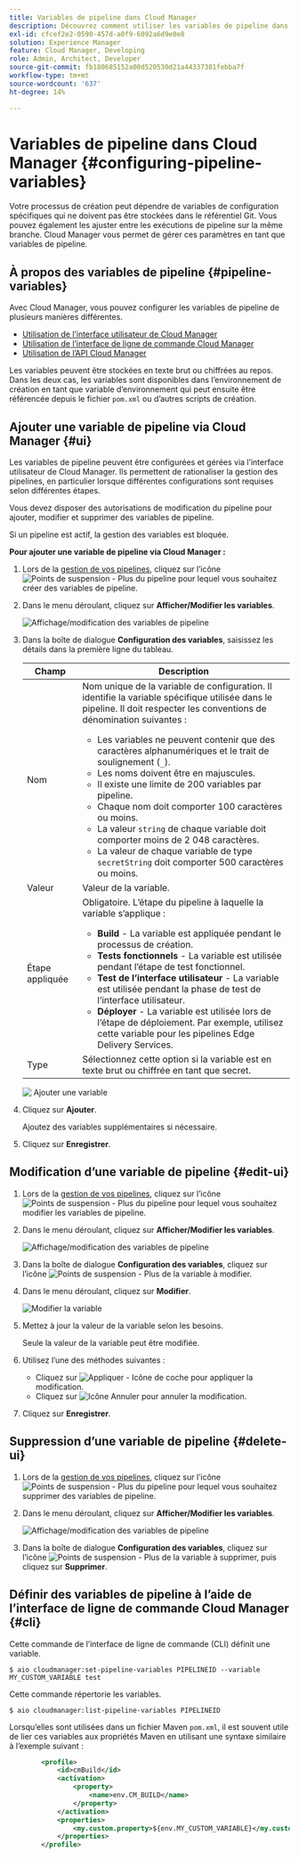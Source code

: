 ```yaml
---
title: Variables de pipeline dans Cloud Manager
description: Découvrez comment utiliser les variables de pipeline dans Cloud Manager pour gérer des variables de configuration spécifiques pour votre version.
exl-id: cfcef2e2-0590-457d-a0f9-6092a6d9e0e8
solution: Experience Manager
feature: Cloud Manager, Developing
role: Admin, Architect, Developer
source-git-commit: fb180685152a00d520530d21a44337381febba7f
workflow-type: tm+mt
source-wordcount: '637'
ht-degree: 14%

---
```


# Variables de pipeline dans Cloud Manager {#configuring-pipeline-variables}

Votre processus de création peut dépendre de variables de configuration spécifiques qui ne doivent pas être stockées dans le référentiel Git. Vous pouvez également les ajuster entre les exécutions de pipeline sur la même branche. Cloud Manager vous permet de gérer ces paramètres en tant que variables de pipeline.

## À propos des variables de pipeline {#pipeline-variables}

Avec Cloud Manager, vous pouvez configurer les variables de pipeline de plusieurs manières différentes.

* [Utilisation de l’interface utilisateur de Cloud Manager](#ui)
* [Utilisation de l’interface de ligne de commande Cloud Manager](#cli)
* [Utilisation de l’API Cloud Manager](https://developer.adobe.com/experience-cloud/cloud-manager/reference/api/#tag/Variables/operation/getPipelineVariables)

Les variables peuvent être stockées en texte brut ou chiffrées au repos. Dans les deux cas, les variables sont disponibles dans l’environnement de création en tant que variable d’environnement qui peut ensuite être référencée depuis le fichier `pom.xml` ou d’autres scripts de création.

## Ajouter une variable de pipeline via Cloud Manager {#ui}

Les variables de pipeline peuvent être configurées et gérées via l’interface utilisateur de Cloud Manager. Ils permettent de rationaliser la gestion des pipelines, en particulier lorsque différentes configurations sont requises selon différentes étapes.

Vous devez disposer des autorisations de modification du pipeline pour ajouter, modifier et supprimer des variables de pipeline.

Si un pipeline est actif, la gestion des variables est bloquée.

**Pour ajouter une variable de pipeline via Cloud Manager :**

1. Lors de la [gestion de vos pipelines](/help/implementing/cloud-manager/configuring-pipelines/managing-pipelines.md), cliquez sur l’icône ![Points de suspension - Plus](https://spectrum.adobe.com/static/icons/workflow_18/Smock_More_18_N.svg) du pipeline pour lequel vous souhaitez créer des variables de pipeline.

1. Dans le menu déroulant, cliquez sur **Afficher/Modifier les variables**.

   ![Affichage/modification des variables de pipeline](/help/implementing/cloud-manager/assets/pipeline-variables-view-edit.png)

1. Dans la boîte de dialogue **Configuration des variables**, saisissez les détails dans la première ligne du tableau.

   | Champ | Description |
   | --- | --- |
   | Nom | Nom unique de la variable de configuration. Il identifie la variable spécifique utilisée dans le pipeline. Il doit respecter les conventions de dénomination suivantes :<ul><li>Les variables ne peuvent contenir que des caractères alphanumériques et le trait de soulignement (`_`).</li><li>Les noms doivent être en majuscules.</li><li>Il existe une limite de 200 variables par pipeline.</li><li>Chaque nom doit comporter 100 caractères ou moins.</li><li>La valeur `string` de chaque variable doit comporter moins de 2 048 caractères.</li><li>La valeur de chaque variable de type `secretString` doit comporter 500 caractères ou moins.</li></ul> |
   | Valeur | Valeur de la variable. |
   | Étape appliquée | Obligatoire. L’étape du pipeline à laquelle la variable s’applique :<ul><li>**Build** - La variable est appliquée pendant le processus de création.</li><li>**Tests fonctionnels** - La variable est utilisée pendant l’étape de test fonctionnel.</li><li>**Test de l’interface utilisateur** - La variable est utilisée pendant la phase de test de l’interface utilisateur.</li><li>**Déployer** - La variable est utilisée lors de l’étape de déploiement. Par exemple, utilisez cette variable pour les pipelines Edge Delivery Services.</li></ul> |
   | Type | Sélectionnez cette option si la variable est en texte brut ou chiffrée en tant que secret. |

   ![&#x200B; Ajouter une variable &#x200B;](/help/implementing/cloud-manager/assets/pipeline-variables-add-variable.png)

1. Cliquez sur **Ajouter**.

   Ajoutez des variables supplémentaires si nécessaire.

1. Cliquez sur **Enregistrer**.

## Modification d’une variable de pipeline {#edit-ui}

1. Lors de la [gestion de vos pipelines](/help/implementing/cloud-manager/configuring-pipelines/managing-pipelines.md), cliquez sur l’icône ![Points de suspension - Plus](https://spectrum.adobe.com/static/icons/workflow_18/Smock_More_18_N.svg) du pipeline pour lequel vous souhaitez modifier les variables de pipeline.

1. Dans le menu déroulant, cliquez sur **Afficher/Modifier les variables**.

   ![Affichage/modification des variables de pipeline](/help/implementing/cloud-manager/assets/pipeline-variables-view-edit.png)

1. Dans la boîte de dialogue **Configuration des variables**, cliquez sur l’icône ![Points de suspension - Plus](https://spectrum.adobe.com/static/icons/workflow_18/Smock_More_18_N.svg) de la variable à modifier.

1. Dans le menu déroulant, cliquez sur **Modifier**.

   ![Modifier la variable](/help/implementing/cloud-manager/assets/pipeline-variables-edit.png)

1. Mettez à jour la valeur de la variable selon les besoins.

   Seule la valeur de la variable peut être modifiée.

1. Utilisez l’une des méthodes suivantes :

   * Cliquez sur ![Appliquer - Icône de coche](https://spectrum.adobe.com/static/icons/workflow_18/Smock_Checkmark_18_N.svg) pour appliquer la modification.
   * Cliquez sur ![Icône Annuler](https://spectrum.adobe.com/static/icons/workflow_18/Smock_Undo_18_N.svg) pour annuler la modification.

1. Cliquez sur **Enregistrer**.


## Suppression d’une variable de pipeline {#delete-ui}

1. Lors de la [gestion de vos pipelines](/help/implementing/cloud-manager/configuring-pipelines/managing-pipelines.md), cliquez sur l’icône ![Points de suspension - Plus](https://spectrum.adobe.com/static/icons/workflow_18/Smock_More_18_N.svg) du pipeline pour lequel vous souhaitez supprimer des variables de pipeline.

1. Dans le menu déroulant, cliquez sur **Afficher/Modifier les variables**.

   ![Affichage/modification des variables de pipeline](/help/implementing/cloud-manager/assets/pipeline-variables-view-edit.png)

1. Dans la boîte de dialogue **Configuration des variables**, cliquez sur l’icône ![Points de suspension - Plus](https://spectrum.adobe.com/static/icons/workflow_18/Smock_More_18_N.svg) de la variable à supprimer, puis cliquez sur **Supprimer**.

## Définir des variables de pipeline à l’aide de l’interface de ligne de commande Cloud Manager {#cli}

Cette commande de l’interface de ligne de commande (CLI) définit une variable.

```shell
$ aio cloudmanager:set-pipeline-variables PIPELINEID --variable MY_CUSTOM_VARIABLE test
```

Cette commande répertorie les variables.

```shell
$ aio cloudmanager:list-pipeline-variables PIPELINEID
```

Lorsqu’elles sont utilisées dans un fichier Maven `pom.xml`, il est souvent utile de lier ces variables aux propriétés Maven en utilisant une syntaxe similaire à l’exemple suivant :

```xml
        <profile>
            <id>cmBuild</id>
            <activation>
                <property>
                    <name>env.CM_BUILD</name>
                </property>
            </activation>
            <properties>
                <my.custom.property>${env.MY_CUSTOM_VARIABLE}</my.custom.property> 
            </properties>
        </profile>
```
